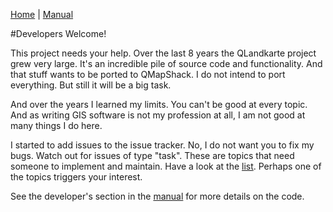 [Home](Home) | [Manual](DocMain)

#Developers Welcome!

This project needs your help. Over the last 8 years the QLandkarte project grew very large. It's an incredible pile of source code and functionality. And that stuff wants to be ported to QMapShack. I do not intend to port everything. But still it will be a big task. 

And over the years I learned my limits. You can't be good at every topic. And as writing GIS software is not my profession at all, I am not good at many things I do here. 

I started to add issues to the issue tracker. No, I do not want you to fix my bugs. Watch out for issues of type "task". These are topics that need someone to implement and maintain. Have a look at the [list](https://bitbucket.org/maproom/maproom/issues?status=new&status=open). Perhaps one of the topics triggers your interest.

See the developer's section in the [manual](DocMain) for more details on the code.